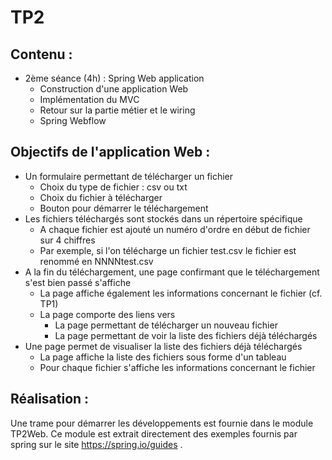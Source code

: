 # TP2
## Contenu :

* 2ème séance (4h) : Spring Web application
    * Construction d'une application Web
    * Implémentation du MVC
    * Retour sur la partie métier et le wiring
    * Spring Webflow

## Objectifs de l'application Web :

* Un formulaire permettant de télécharger un fichier
    * Choix du type de fichier : csv ou txt
    * Choix du fichier à télécharger
    * Bouton pour démarrer le téléchargement
* Les fichiers téléchargés sont stockés dans un répertoire spécifique
    * A chaque fichier est ajouté un numéro d'ordre en début de fichier sur 4 chiffres
    * Par exemple, si l'on télécharge un fichier test.csv le fichier est renommé en NNNNtest.csv
* A la fin du téléchargement, une page confirmant que le téléchargement s'est bien passé s'affiche
    * La page affiche également les informations concernant le fichier (cf. TP1)
    * La page comporte des liens vers
        * La page permettant de télécharger un nouveau fichier
        * La page permettant de voir la liste des fichiers déjà téléchargés
* Une page permet de visualiser la liste des fichiers déjà téléchargés
    * La page affiche la liste des fichiers sous forme d'un tableau
    * Pour chaque fichier s'affiche les informations concernant le fichier
    
## Réalisation :

Une trame pour démarrer les développements est fournie dans le module TP2Web. Ce module est extrait directement des exemples fournis par spring sur le site https://spring.io/guides .
